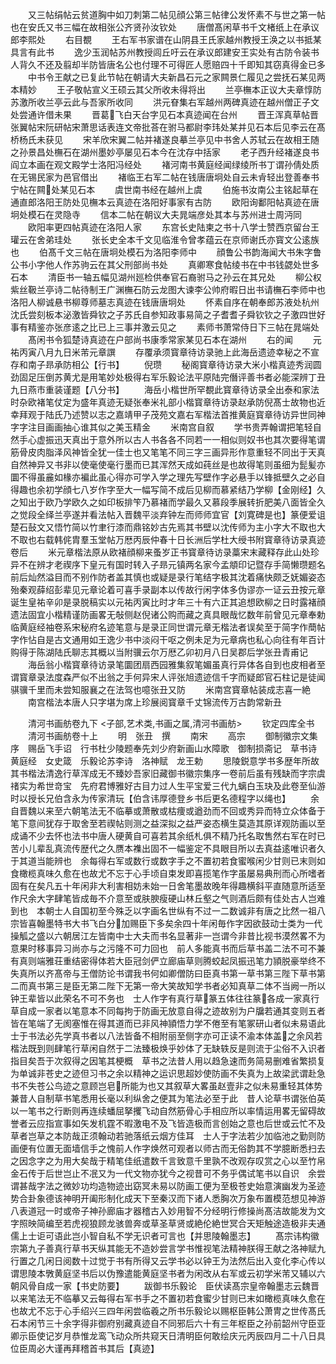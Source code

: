 <!-- { "loadSidebar": true } -->
　　又三帖绢帖云贫道胸中如刀刺第二帖见顔公第三帖律公发怀素不与世之第一帖也在安氏又书三幅在故相张公齐贤孙汝钦处
　　唐僧髙闲草书千文楮纸上在承议郎李熙处
　　右目覩
　　王右军书家谱在山阴县王氏家越州教授王涣之以书抵某具言有此书
　　逸少玉润帖苏州教授闾丘吁云在承议郎建安王实处有古防令装书人背久不还及翦却半防皆唐名公也付理不可得匠人愿赔四十千即知其窃真得金已多
　　中书令王献之已复此节帖在朝请大夫新昌石元之家闗景仁履见之尝抚石某见两本精妙
　　王子敬帖宣义王硕云其父所收未得将出
　　兰亭橅本正议大夫章惇防苏激所收兰亭云此与吾家所收同
　　洪元眘集右军越州两碑真迹在越州僧正子文处尝通许借未果
　　晋葛飞白天台字见石本真迹闻在台州
　　晋王浑真草帖晋张翼帖宋阮研帖宋萧思话表连文帝批荅在驸马都尉李玮处某并见石本后见李云在髙桥杨氏未获见
　　宋羊欣宋翼二帖并褚遂良摹兰亭见中书舍人苏轼云在故相王随之孙景昌处橅石在湖州墨妙亭屡见石本今在沈存中括家
　　老子西升经褚遂良书阎立本画在观文殿学士洛阳冯经处
　　褚河南书黄庭经闻绿绫所书丁谓孙倩处质在无锡民家为邑官借出
　　褚临王右军二帖在钱唐唐坰处自云未肻轻出登善奉书宁帖在闗处某见石本
　　虞世南书经在越州上虞
　　伯施书汝南公主铭起草在通直郎洛阳王防处见橅本云真迹在洛阳好事家有古防
　　欧阳询鄱阳帖真迹在唐坰处模石在灵隐寺
　　信本二帖在朝议大夫晁端彦处其本与苏州进士周沔同
　　欧阳率更四帖真迹在洛阳人家
　　东宫长史陆柬之书十八学士赞西京留台王瓘云在舍弟珪处
　　张长史全本千文见临淮令曾孝蕴云在京师谢氏亦寳文公逺族也
　　伯髙千文三帖在唐坰处模石为洛阳李师中
　　顔鲁公书韵海闻大书朱字鲁公书小字他人作苏驹云在其父刑部尚书处
　　真卿寒食帖绫书在中书钱勰处世多石本
　　清臣书一轴五幅见湖州廵检供奉官石裔驸马之孙云在其兄处
　　柳公权紫丝靸兰亭诗二帖待制王广渊橅石防云龙图大谏李公帅府暇日出书请橅石李师中也洛阳人柳诚悬书柳尊师墓志真迹在钱唐唐坰处
　　怀素自序在朝奉郎苏液处杭州沈氏尝刻板本泌激皆舜钦之子苏氏自参知政事易简之子耆耆子舜钦钦之子激四世好事有精鉴亦张彦逺之比已上三事并激云见之
　　素师书萧常侍日下三帖在晁端处
　　髙闲书令狐楚诗真迹在户部尚书康季常家某见石本在湖州
　　右的闻
　　元祐丙寅八月九日米芾元章譔
　　存覆承须寳章待访录驰上此海岳遗迹幸秘之不宣存和南子昻承防相公【行书】
　　倪瓒
　　秘阁寳章待访录大米小楷真迹秀润圆劲固足压倒苏黄尤是用笔妙处极得右军乐毅论法平原陆完僭评善书者必能深辨丁丑九日燕市重装谨题【八分书】
　　海岳小楷世所罕覩此寳章待访录全出泰和家法时杂欧褚笔仗定为盛年真迹无疑张奉米礼部小楷寳章待访录赵承防倪髙士故物也近幸拜观于陆氏乃述赞以志之嘉靖甲子茂苑文嘉右军楷法首推黄庭寳章待访异世同神字字注目画画抽心谁其似之美玉精金
　　米南宫自叙
　　学书贵弄翰谓把笔轻自然手心虚振迅天真出于意外所以古人书各各不同若一一相似则奴书也其次要得笔谓筋骨皮肉脂泽风神皆全犹一佳士也又笔笔不同三字三画异形作意重轻不同出于天真自然神异又书非以使毫使毫行墨而已其浑然天成如莼丝是也故得笔则虽细为髭髪亦圜不得虽麄如椽亦褊此虽心得亦可学入学之理先写壁作字必悬手以锋抵壁久之必自得趣也余初学顔七八岁作字至大一幅写简不成后见柳而慕紧结乃学柳【金刚经】久之知出于欧乃学欧久之如印板排笇乃慕褚而学最久又慕段季展转折肥美八面皆全久之觉段全绎兰亭遂并看法帖入晋魏平淡弃钟左而师师宜官【刘寛碑是也】篆便爱诅楚石鼔文又悟竹简以竹聿行漆而鼎铭妙古先焉其书壁以沈传师为主小字大不取也大不取也右载韩侂胄羣玉堂帖万厯丙辰仲春十日长洲后学杜大绶书附寳章待访录真迹卷后
　　米元章楷法原从欧褚顔柳来蚤岁正书寳章待访录藁宋末藏释存此山处珍异不在辨才老禊序下皇元有国时转入子昻元镇两名家今孟頫印记暨存手简懒瓒题名前后灿然溢目而不别作防者盖其慎也或疑是录行笔结字极其沈着痛快颇乏妩媚姿态殆秦观薛绍彭辈见元章论着可喜手录副本以传故行闲字体多伪谬亦一证云丑按元章诞生皇祐辛卯是录脱稿实以元祐丙寅比时才年三十有六正其追想欧柳之日时露褚顔遗法固宜小楷精谨防画畧无敧侧赵倪诸公购而藏之真具眼哉忆数年前曾见元章奉勅临黄庭经袖卷系宋秘府名迹笔意与是录正同世谓元章无楷法者误矣至于简字作蕳帖字作怗自是古文通用如王逸少书中淡闷干呕之例未足为元章病也私心向往有年百计购得于陈湖陆氏聊志其概以当附骥云尔万厯乙卯初月八日吴郡后学张丑青甫记
　　海岳翁小楷寳章待访录笔圜团扇西园雅集叙笔媚虽真行异体各自到也皮相者至谓寳章录法度森严似不出翁之手何异宋人评张旭遗迹信千字而疑郎官石柱记是徒闻骐骥千里而未尝知服襄之在法驾也噫张丑又防
　　米南宫寳章帖装成志喜一絶
　　南宫楷法本唐人只字堪为席上珍展阅寳章千丈锦流传万古韵常新丑












　　清河书画舫卷九下
<子部,艺术类,书画之属,清河书画舫>
　　钦定四库全书
　　清河书画舫卷十上
　　明　张丑　撰
　　南宋
　　高宗
　　御制徽宗文集序　赐岳飞手诏　行书杜少陵题奉先刘少府新画山水障歌　御制损斋记　草书诗　黄庭经　女史箴　乐毅论苏李诗　洛神赋　龙王勅
　　思陵鋭意学书多歴年所故其书楷法清逸行草浑成无不臻妙吾家旧藏御书徽宗集序一卷前后虽有残缺而字宗虞禇实为希世竒宝　先府君博雅好古目力过人生平宝爱三代九螭白玉玦及此卷至仙游时以授长兄伯含永为传家清玩【伯含讳厚德登乡书后更名德程字以绳也】
　　余自晋魏以来至六朝笔法无不临摹或萧散或枯痩或遒劲而不回或秀异而特立众体备于笔下意间犹存于取舍至若禊帖则测之益深拟之益严姿态横生莫造其原详观防画以至成诵不少去怀也法书中唐人硬黄自可喜若其余纸札俱不精乃托名取售然右军在时已苦小儿辈乱真流传歴代之久赝本襍出固不一幅鉴定不具眼目所以去真益逺唯识者久于其道当能辨也　余每得右军或数行或数字手之不置初若食蜜喉闲少甘则已末则如食橄榄真味久愈在也故尤不忘于心手顷自束发即喜揽笔作字虽屡易典刑而心所嗜者固有在矣凡五十年闲非大利害相妨未始一日舍笔墨故晚年得趣横斜平直随意所适至作尺余大字肆笔皆成毎不介意至或肤腴瘦硬山林丘壑之气则酒后颇有佳处古人岂难到也　本朝士人自国初至今殊乏以字画名世纵有不过一二数诚非有唐之比然一祖八宗皆喜翰墨特书大书飞白分加赐臣下多矣余四十年闲毎作字因欲鼓动士类为一代操觚之盛以六朝居江左皆南中士大夫而书名显著非一岂谓今非昔比视书漠然畧不为意果时移事异习尚亦与之污隆不可力回也　前人多能真书而后草书盖二法不可不兼有真则端雅荘重结密得体若大臣冠剑俨立廊庙草则腾蛟起凤振迅笔力頴脱豪举终不失真所以齐髙帝与王僧防论书谓我书何如卿僧防曰臣真书第一草书第三陛下草书第二而真书第三是臣无第二陛下无第一帝大笑故知学书者必知真草二体不当阙一所以钟王辈皆以此荣名不可不务也　士人作字有真行草篆五体往往篆各成一家真行草自成一家者以笔意本不同每拘于防画无放意自得之迹故别为户牖若通其变则五者皆在笔端了无阂塞惟在得其道而已非风神頴悟力学不倦至有笔冢研山者似未易语此　士于书法必先学真书者以八法皆备不相附丽至侧字亦可正读不渝本体盖之余风若楷法既到则肆笔行草闲自然于二法臻极焕乎妙体了无缺轶反是则流于尘俗不入识者指目矣吾于次叙得之因笔其梗概　草书之法昔人用以趋急速而务简易删难省繁损复为单诚非苍史之迹但习书之余以精神之运识思超妙使防画不失真为上故梁武谓赴急书不失苍公鸟迹之意顾岂皂所能为也又其叙草大畧虽赵壹非之似未易重轻其体势兼昔人自制草书笔悉用长毫以利纵舍之便其为笔法必至于此　昔人论草书谓张伯英以一笔书之行断则再连续蟠屈拏攫飞动自然筋骨心手相应所以率情运用畧无留碍故誉者云应指宣事如矢发机霆不暇激电不及飞皆造极而言创始之意也后世或云忙不及草者岂草之本防哉正须翰动若驰落纸云烟方佳耳　士人于字法若少加临池之勤则防画便有位置无面墙信手之愧前人作字焕然可观者以师古而无俗韵其不学臆断悉扫去之因念字之为用大矣哉于精笔佳纸遣数千言致意千里孰不改观存叹赏之心以至竹帛金石传于后世岂止不冺又为一代文物亦犹今之视昔可不务乎偶试笔书以自识　余尝谓甚哉字法之微妙功均造物迹出窈冥未易以防画工便为至极苍史始意演幽发为圣迹势合卦象德该神明开阖形制化成天下至秦汉而下诸人悉胸次万象布置模范想见神游八表道冠一时或帝子神孙廊庙才器稽古入妙用智不分经明行修操尚髙洁故能发为文字照映简编至若虎视狼顾龙骇兽奔或草圣草贤或絶伦絶世冥合天矩触途造极非夫通儒上士讵可语此岂小智自私不学无识者可言也【并思陵翰墨志】
　　髙宗讳构徽宗第九子善真行草书天纵其能无不造妙尝言学书惟视笔法精神朕得王献之洛神赋九行置之几闲日阅数十过觉于书有所得又云学书必以钟王为法然后出入变化李心传以谓思陵本斆黄庭坚书后以伪豫遣能黄庭坚书者为闲改从右军或云初学米芾又辅以六朝风骨自成一家【书史防要】
　　跋御书乐毅论　臣伏读髙宗皇帝翰墨志云魏晋以来笔法无不临摹又云每得右军书手之不置初若食蜜少甘则已末如橄榄真味久愈在也故尤不忘于心手绍兴三四年闲尝临羲之所书乐毅论以赐枢臣韩公萧冑之世传髙氏石本闲节三十余字得非御府别藏真迹自不同邪后六十有三年枢臣之孙前韶州守臣亚卿示臣使记岁月恭惟龙鸾飞动众所共窥天日清明臣何敢绘庆元丙辰四月二十八日具位臣周必大谨再拜稽首书其后【真迹】
